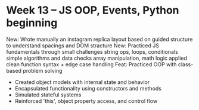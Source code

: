 # Week 13 – JS OOP, Events, Python beginning
New: Wrote manually an instagram replica layout based on guided structure to understand spacings and DOM stracture
New: Practiced JS fundamentals through small challenges
string ops, loops, conditionals
simple algorithms and data checks
array manipulation, math logic
applied clean function syntax + edge case handling
Feat: Practiced OOP with class-based problem solving
- Created object models with internal state and behavior
- Encapsulated functionality using constructors and methods
- Simulated stateful systems
- Reinforced 'this', object property access, and control flow

